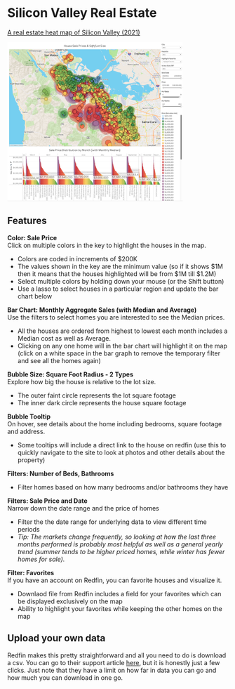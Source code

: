 # Silicon Valley Real Estate
[A real estate heat map of Silicon Valley (2021)](https://public.tableau.com/app/profile/paula/viz/RealEstateAnalysisHeatMap-SiliconValley/1HouseSalesSqftLotSize)

[<img alt="Interactive Tableau Heat Map Visualization" width="400px" src="https://github.com/pleonova/real-estate/blob/main/Screenshots/sold_houses_sqft_lot_size2.png" />](https://public.tableau.com/app/profile/paula/viz/RealEstateAnalysisHeatMap-SiliconValley/1HouseSalesSqftLotSize)


## Features

**Color: Sale Price**<br/>
Click on multiple colors in the key to highlight the houses in the map.
- Colors are coded in increments of $200K
- The values shown in the key are the minimum value (so if it shows $1M then it means that the houses highlighted will be from $1M till $1.2M)
- Select multiple colors by holding down your mouse (or the Shift button)
- Use a lasso to select houses in a particular region and update the bar chart below

**Bar Chart: Monthly Aggregate Sales (with Median and Average)**<br/>
Use the filters to select homes you are interested to see the Median prices. 
- All the houses are ordered from highest to lowest each month includes a Median cost as well as Average.
- Clicking on any one home will in the bar chart will highlight it on the map (click on a white space in the bar graph to remove the temporary filter and see all the homes again)

**Bubble Size: Square Foot Radius - 2 Types**<br/>
Explore how big the house is relative to the lot size.
- The outer faint circle represents the lot square footage
- The inner dark circle represents the house square footage

**Bubble Tooltip**<br/>
On hover, see details about the home including bedrooms, square footage and address.
- Some tooltips will include a direct link to the house on redfin (use this to quickly navigate to the site to look at photos and other details about the property)

**Filters: Number of Beds, Bathrooms**<br/>
- Filter homes based on how many bedrooms and/or bathrooms they have

**Filters: Sale Price and Date**<br/>
Narrow down the date range and the price of homes 
- Filter the the date range for underlying data to view different time periods
- *Tip: The markets change frequently, so looking at how the last three months performed is probably most helpful as well as a general yearly trend (summer tends to be higher priced homes, while winter has fewer homes for sale).*

**Filter: Favorites**<br/>
If you have an account on Redfin, you can favorite houses and visualize it.
- Downlaod file from Redfin includes a field for your favorites which can be displayed exclusively on the map
- Ability to highlight your favorites while keeping the other homes on the map



## Upload your own data

Redfin makes this pretty straightforward and all you need to do is download a csv. You can go to their support article [here](https://support.redfin.com/hc/en-us/articles/360016476931-Downloading-Data-), but it is honestly just a few clicks. Just note that they have a limit on how far in data you can go and how much you can download in one go.
